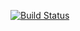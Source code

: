 [![Build Status](https://travis-ci.org/zjhmale/Clea.svg?branch=master)](https://travis-ci.org/zjhmale/Clea)
